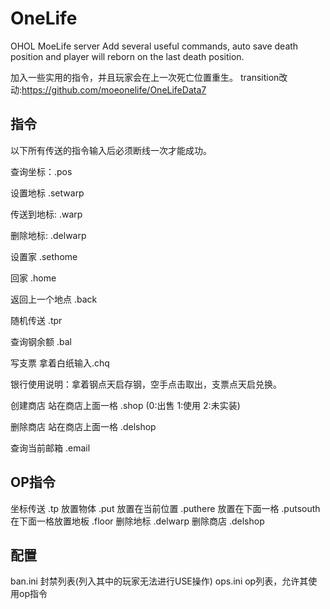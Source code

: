 # OneLife
OHOL MoeLife server
Add several useful commands, auto save death position and player will reborn on the last death position.

加入一些实用的指令，并且玩家会在上一次死亡位置重生。
transition改动:https://github.com/moeonelife/OneLifeData7

## 指令

以下所有传送的指令输入后必须断线一次才能成功。

查询坐标：.pos

设置地标 .setwarp <warp>

传送到地标: .warp <warp>

删除地标: .delwarp <warp>

设置家 .sethome

回家 .home

返回上一个地点 .back

随机传送 .tpr

查询钢余额 .bal

写支票 拿着白纸输入.chq <number>

银行使用说明：拿着钢点天启存钢，空手点击取出，支票点天启兑换。

创建商店 站在商店上面一格 .shop <type>(0:出售 1:使用 2:未实装) <price>

删除商店 站在商店上面一格 .delshop

查询当前邮箱 .email

## OP指令
坐标传送 .tp <x> <y>
放置物体 .put <x> <y> <id>
放置在当前位置 .puthere <id>
放置在下面一格 .putsouth <id>
在下面一格放置地板 .floor <id>
删除地标 .delwarp <warp>
删除商店 .delshop

## 配置
ban.ini 封禁列表(列入其中的玩家无法进行USE操作)
ops.ini op列表，允许其使用op指令
